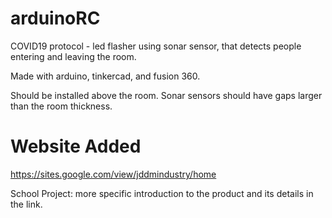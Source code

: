 # arduinoRC
COVID19 protocol - led flasher using sonar sensor, that detects people entering and leaving the room.

Made with arduino, tinkercad, and fusion 360.

Should be installed above the room. 
Sonar sensors should have gaps larger than the room thickness.

# Website Added
https://sites.google.com/view/jddmindustry/home

School Project: more specific introduction to the product and its details in the link.
